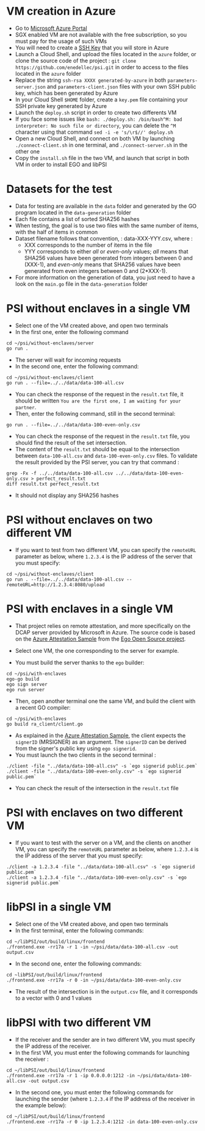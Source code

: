 # VM creation in Azure
- Go to [Microsoft Azure Portal](https://portal.azure.com)
- SGX enabled VM are not available with the free subscription, so you must pay for the usage of such VMs
- You will need to create a [SSH Key](https://portal.azure.com/#view/HubsExtension/BrowseResource/resourceType/Microsoft.Compute%2FsshPublicKeys) that you will store in Azure
- Launch a Cloud Shell, and upload the files located in the `azure` folder, or clone the source code of the project : `git clone https://github.com/enedellec/psi.git` in order to access to the files located in the `azure` folder
- Replace the string `ssh-rsa XXXX generated-by-azure` in both `parameters-server.json` and `parameters-client.json` files with your own SSH public key, which has been generated by Azure
- In your Cloud Shell `$HOME` folder, create a `key.pem` file containing your SSH private key generated by Azure 
- Launch the `deploy.sh` script in order to create two differents VM
- If you face some issues like `bash: ./deploy.sh: /bin/bash^M: bad interpreter: No such file or directory`, you can delete the `^M` character using that command `sed -i -e 's/\r$//' deploy.sh`
- Open a new Cloud Shell, and connect on both VM by launching `./connect-client.sh` in one terminal, and `./connect-server.sh` in the other one
- Copy the `install.sh` file in the two VM, and launch that script in both VM in order to install EGO and libPSI

# Datasets for the test
- Data for testing are available in the `data` folder and generated by the GO program located in the `data-generation` folder
- Each file contains a list of sorted SHA256 hashes
- When testing, the goal is to use two files with the same number of items, with the half of items in common
- Dataset filename follows that convention, : data-XXX-YYY.csv, where :
    - XXX corresponds to the number of items in the file
    - YYY corresponds to either *all* or *even-only* values; *all* means that SHA256 values have been generated from integers between 0 and (XXX-1), and *even-only* means that SHA256 values have been generated from even integers between 0 and (2*XXX-1).
- For more information on the generation of data, you just need to have a look on the `main.go` file in the `data-generation` folder
 
# PSI without enclaves in a single VM
- Select one of the VM created above, and open two terminals
- In the first one, enter the following command
```
cd ~/psi/without-enclaves/server
go run .
```
- The server will wait for incoming requests 
- In the second one, enter the following command:
```
cd ~/psi/without-enclaves/client
go run . --file=../../data/data-100-all.csv
```
- You can check the response of the request in the `result.txt` file, it should be written `You are the first one, I am waiting for your partner`.
- Then, enter the following command, still in the second terminal:
```
go run . --file=../../data/data-100-even-only.csv
```
- You can check the response of the request in the `result.txt` file, you should find the result of the set intersection.
- The content of the `result.txt` should be equal to the intersection between `data-100-all.csv` and `data-100-even-only.csv` files. To validate the result provided by the PSI server, you can try that command :
```
grep -Fx -f ../../data/data-100-all.csv ../../data/data-100-even-only.csv > perfect_result.txt
diff result.txt perfect_result.txt
```
- It should not display any SHA256 hashes


# PSI without enclaves on two different VM
- If you want to test from two different VM, you can specify the `remoteURL` parameter as below, where `1.2.3.4` is the IP address of the server that you must specify:
```
cd ~/psi/without-enclaves/client
go run . --file=../../data/data-100-all.csv --remoteURL=http://1.2.3.4:8080/upload
```

# PSI with enclaves in a single VM
- That project relies on remote attestation, and more specifically on the DCAP server provided by Microsoft in Azure. The source code is based on the [Azure Attestation Sample](https://github.com/edgelesssys/ego/tree/master/samples/azure_attestation) from the [Ego Open Source project](https://github.com/edgelesssys/ego).

- Select one VM, the one corresponding to the server for example.
- You must build the server thanks to the `ego` builder:
```
cd ~/psi/with-enclaves
ego-go build
ego sign server
ego run server
```
- Then, open another terminal one the same VM, and build the client with a recent GO compiler:
```
cd ~/psi/with-enclaves
go build ra_client/client.go
```
- As explained in the [Azure Attestation Sample](https://github.com/edgelesssys/ego/tree/master/samples/azure_attestation), the client expects the `signerID` (MRSIGNER) as an argument. The `signerID` can be derived from the signer's public key using `ego signerid`. 
- You must launch the two clients in the second terminal :
```
./client -file "../data/data-100-all.csv" -s `ego signerid public.pem`
./client -file "../data/data-100-even-only.csv" -s `ego signerid public.pem`
```
- You can check the result of the intersection in the `result.txt` file 

# PSI with enclaves on two different VM
- If you want to test with the server on a VM, and the clients on another VM, you can specify the `remoteURL` parameter as below, where `1.2.3.4` is the IP address of the server that you must specify:
```
./client -a 1.2.3.4 -file "../data/data-100-all.csv" -s `ego signerid public.pem`
./client -a 1.2.3.4 -file "../data/data-100-even-only.csv" -s `ego signerid public.pem`
```
# libPSI in a single VM
- Select one of the VM created above, and open two terminals
- In the first terminal, enter the following commands:
``` 
cd ~/libPSI/out/build/linux/frontend
./frontend.exe -rr17a -r 1 -in ~/psi/data/data-100-all.csv -out output.csv
``` 
- In the second one, enter the following commands:
``` 
cd ~libPSI/out/build/linux/frontend
./frontend.exe -rr17a -r 0 -in ~/psi/data/data-100-even-only.csv
``` 
- The result of the intersection is in the `output.csv` file, and it corresponds to a vector with 0 and 1 values
# libPSI with two different VM
- If the receiver and the sender are in two different VM, you must specify the IP address of the receiver.
- In the first VM, you must enter the following commands for launching the receiver :
``` 
cd ~/libPSI/out/build/linux/frontend
./frontend.exe -rr17a -r 1 -ip 0.0.0.0:1212 -in ~/psi/data/data-100-all.csv -out output.csv
``` 
- In the second one, you must enter the following commands for launching the sender (where `1.2.3.4` if the IP address of the receiver in the example below):
``` 
cd ~/libPSI/out/build/linux/frontend
./frontend.exe -rr17a -r 0 -ip 1.2.3.4:1212 -in data-100-even-only.csv
``` 